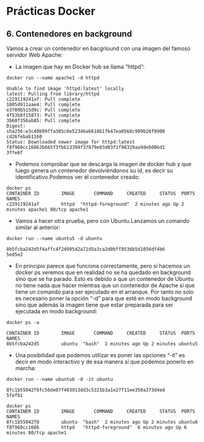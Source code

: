# Prácticas Docker

## 6. Contenedores en background

Vamos a crear un contenedor en bacgrlound con una imagen del
famoso servidor Web Apache:

- La imagen que hay en Docker hub se llama “httpd”:

```
docker run --name apache1 -d httpd

Unable to find image 'httpd:latest' locally
latest: Pulling from library/httpd
c229119241af: Pull complete
1805d911aae4: Pull complete
e3709b515d9c: Pull complete
4f53b8f15873: Pull complete
3b60f356ab85: Pull complete
Digest:
sha256:e3c40b99ffa305c6e52346a6618b1fb47ea0568c999b26f8900
cd26febab1160
Status: Downloaded newer image for httpd:latest
f8f960cc16862b665f3fbb13399f37879e03d03f1f98329aa9de6086d1
3ffe6f
```

- Podemos comprobar que se descarga la imagen de docker hub y que
  luego genera un contenedor devolviéndonos su id, es decir su
  identificativo.Podemos ver el contenedor creado:

```
docker ps
CONTAINER ID        IMAGE       COMMAND     CREATED     STATUS  PORTS NAMES
c229119241af        httpd  "httpd-foreground"  2 minutes ago Up 2 minutes apache1 80/tcp apache1
```

- Vamos a hacer otra prueba, pero con Ubuntu.Lanzamos un comando similar al anterior:

```
docker run --name ubuntu5 -d ubuntu

8b5fcba242d5f4affc4f2d995d2a71d5a3ca2d0bff8536b5d1056df4b6
5ed5e2
```

- En principio parece que funciona correctamente, pero si hacemos un
  docker ps veremos que en realidad no se ha quedado en background
  sino que se ha parado. Esto es debido a que un contenedor de Ubuntu
  no tiene nada que hacer mientras que un contenedor de Apache sí que
  tiene un comando para ser ejecutado en el arranque. Por tanto no solo
  es necesario poner la opción “-d” para que esté en modo background
  sino que además la imagen tiene que estar preparada para ser
  ejecutada en modo background:

```
docker ps -a

CONTAINER ID        IMAGE       COMMAND     CREATED     STATUS  PORTS NAMES
8b5fcba242d5        ubuntu  "bash"  2 minutes ago Up 2 minutes ubuntu5
```

- Una posibilidad que podemos utilizar es poner las opciones “-it” es decir en modo interactivo y de esa manera sí que podemos ponerlo en marcha:

```
docker run --name ubuntu6 -d -it ubuntu

8fc1b55042f8fc56de07f403913dd3c5321b3a1e27f11ee350a373d4ed
5fefb1

docker ps
CONTAINER ID        IMAGE       COMMAND     CREATED     STATUS  PORTS NAMES
8fc1b55042f8        ubuntu  "bash"  2 minutes ago Up 2 minutes ubuntu6
f8f960cc1686        httpd   "httpd-foreground"  6 minutes ago Up 6 minutes 80/tcp apache1
```
